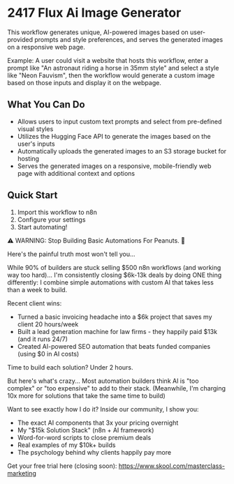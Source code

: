 # 2417 Flux Ai Image Generator

This workflow generates unique, AI-powered images based on user-provided prompts and style preferences, and serves the generated images on a responsive web page.

Example: A user could visit a website that hosts this workflow, enter a prompt like "An astronaut riding a horse in 35mm style" and select a style like "Neon Fauvism", then the workflow would generate a custom image based on those inputs and display it on the webpage.

## What You Can Do
- Allows users to input custom text prompts and select from pre-defined visual styles
- Utilizes the Hugging Face API to generate the images based on the user's inputs
- Automatically uploads the generated images to an S3 storage bucket for hosting
- Serves the generated images on a responsive, mobile-friendly web page with additional context and options

## Quick Start
1. Import this workflow to n8n
2. Configure your settings
3. Start automating!

⚠️ WARNING: Stop Building Basic Automations For Peanuts. 🚫

Here's the painful truth most won't tell you...

While 90% of builders are stuck selling $500 n8n workflows (and working way too hard)...
I'm consistently closing $6k-13k deals by doing ONE thing differently:
I combine simple automations with custom AI that takes less than a week to build.

Recent client wins:
* Turned a basic invoicing headache into a $6k project that saves my client 20 hours/week
* Built a lead generation machine for law firms - they happily paid $13k (and it runs 24/7)
* Created AI-powered SEO automation that beats funded companies (using $0 in AI costs)

Time to build each solution? Under 2 hours.

But here's what's crazy...
Most automation builders think AI is "too complex" or "too expensive" to add to their stack.
(Meanwhile, I'm charging 10x more for solutions that take the same time to build)

Want to see exactly how I do it?
Inside our community, I show you:
* The exact AI components that 3x your pricing overnight
* My "$15k Solution Stack" (n8n + AI framework)
* Word-for-word scripts to close premium deals
* Real examples of my $10k+ builds
* The psychology behind why clients happily pay more

Get your free trial here (closing soon): https://www.skool.com/masterclass-marketing
